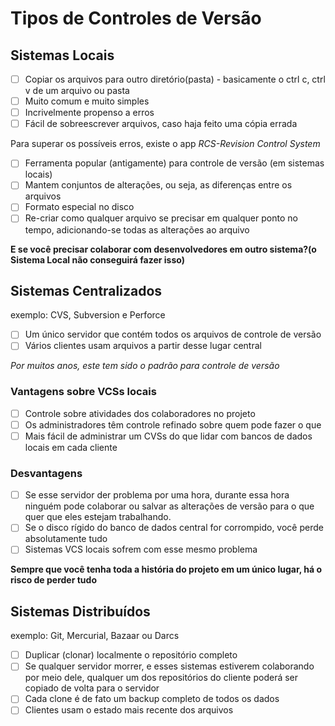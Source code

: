 # Tipos de Controles de Versão

## Sistemas Locais

- [ ] Copiar os arquivos para outro diretório(pasta) - basicamente o ctrl c, ctrl v de um arquivo ou pasta
- [ ] Muito comum e muito simples
- [ ] Incrivelmente propenso a erros
- [ ] Fácil de sobreescrever arquivos, caso haja feito uma cópia errada

Para superar os possíveis erros, existe o app _RCS-Revision Control System_

- [ ] Ferramenta popular (antigamente) para controle de versão (em sistemas locais)
- [ ] Mantem conjuntos de alterações, ou seja, as diferenças entre os arquivos
- [ ] Formato especial no disco
- [ ] Re-criar como qualquer arquivo se precisar em qualquer ponto no tempo, adicionando-se todas as alterações ao arquivo

**E se você precisar colaborar com desenvolvedores em outro sistema?(o Sistema Local não conseguirá fazer isso)**

## Sistemas Centralizados
exemplo: CVS, Subversion e Perforce

- [ ] Um único servidor que contém todos os arquivos de controle de versão
- [ ] Vários clientes usam arquivos a partir desse lugar central

_Por muitos anos, este tem sido o padrão para controle de versão_

### Vantagens sobre VCSs locais
- [ ] Controle sobre atividades dos colaboradores no projeto
- [ ] Os administradores têm controle refinado sobre quem pode fazer o que
- [ ] Mais fácil de administrar um CVSs do que lidar com bancos de dados locais em cada cliente

### Desvantagens
- [ ] Se esse servidor der problema por uma hora, durante essa hora ninguém pode colaborar ou salvar as alterações de versão para o que quer que eles estejam trabalhando.
- [ ] Se o disco rígido do banco de dados central for corrompido, você perde absolutamente tudo
- [ ] Sistemas VCS locais sofrem com esse mesmo problema

**Sempre que você tenha toda a história do projeto em um único lugar, há o risco de perder tudo**

## Sistemas Distribuídos
exemplo: Git, Mercurial, Bazaar ou Darcs

- [ ] Duplicar (clonar) localmente o repositório completo
- [ ] Se qualquer servidor morrer, e esses sistemas estiverem colaborando por meio dele, qualquer um dos repositórios do cliente poderá ser copiado de volta para o servidor
- [ ] Cada clone é de fato um backup completo de todos os dados
- [ ] Clientes usam o estado mais recente dos arquivos